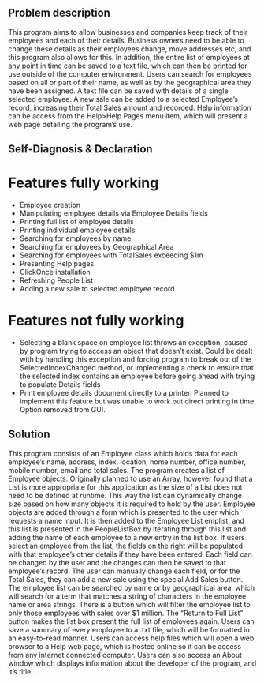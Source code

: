 ## Problem description
This program aims to allow businesses and companies keep track of their employees and each of their details. Business owners need to be able to change these details as their employees change, move addresses etc, and this program also allows for this.
In addition, the entire list of employees at any point in time can be saved to a text file, which can then be printed for use outside of the computer environment.
Users can search for employees based on all or part of their name, as well as by the geographical area they have been assigned.
A text file can be saved with details of a single selected employee.
A new sale can be added to a selected Employee’s record, increasing their Total Sales amount and recorded.
Help information can be access from the Help>Help Pages menu item, which will present a web page detailing the program’s use.

## Self-Diagnosis & Declaration
# Features fully working
*	Employee creation
*	Manipulating employee details via Employee Details fields
*	Printing full list of employee details
*	Printing individual employee details
*	Searching for employees by name
*	Searching for employees by Geographical Area
*	Searching for employees with TotalSales exceeding $1m
*	Presenting Help pages
*	ClickOnce installation
*	Refreshing People List
*	Adding a new sale to selected employee record

# Features not fully working
*	Selecting a blank space on employee list throws an exception, caused by program trying to access an object that doesn’t exist. Could be dealt with by handling this exception and forcing program to break out of the SelectedIndexChanged method, or implementing a check to ensure that the selected index contains an employee before going ahead with trying to populate Details fields
*	Print employee details document directly to a printer. Planned to implement this feature but was unable to work out direct printing in time. Option removed from GUI.


## Solution
This program consists of an Employee class which holds data for each employee’s name, address, index, location, home number, office number, mobile number, email and total sales.
The program creates a list of Employee objects. Originally planned to use an Array, however found that a List is more appropriate for this application as the size of a List does not need to be defined at runtime. This way the list can dynamically change size based on how many objects it is required to hold by the user.
Employee objects are added through a form which is presented to the user which requests a name input.
It is then added to the Employee List emplist, and this list is presented in the PeopleListBox by iterating through this list and adding the name of each employee to a new entry in the list box.
If users select an employee from the list, the fields on the right will be populated with that employee’s other details if they have been entered. Each field can be changed by the user and the changes can then be saved to that employee’s record.
The user can manually change each field, or for the Total Sales, they can add a new sale using the special Add Sales button.
The employee list can be searched by name or by geographical area, which will search for a term that matches a string of characters in the employee name or area strings.
There is a button which will filter the employee list to only those employees with sales over $1 million.
The “Return to Full List” button makes the list box present the full list of employees again.
Users can save a summary of every employee to a .txt file, which will be formatted in an easy-to-read manner.
Users can access help files which will open a web browser to a Help web page, which is hosted online so it can be access from any internet connected computer.
Users can also access an About window which displays information about the developer of the program, and it’s title.
